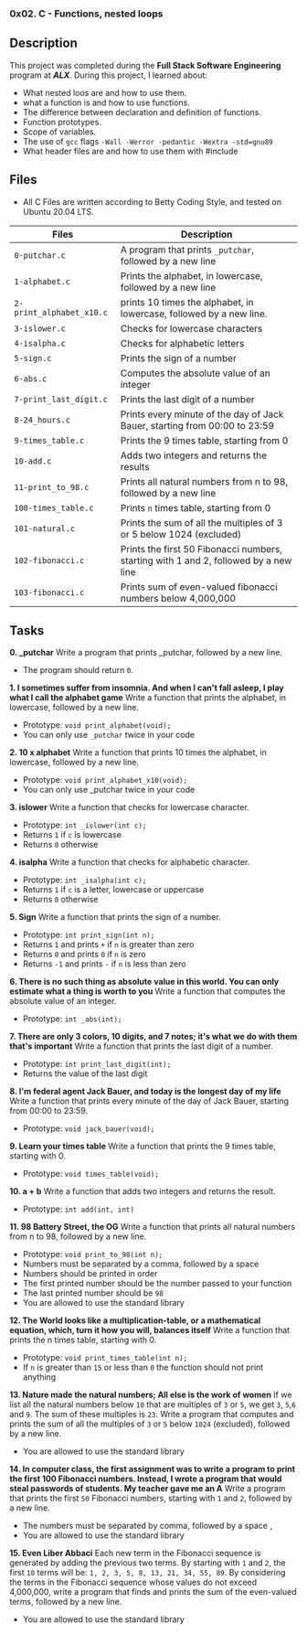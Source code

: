### 0x02. C - Functions, nested loops

## Description
This project was completed during the **Full Stack Software Engineering** program at ***ALX***. During this project, I learned about:
* What nested loos are and how to use them.
* what a function is and how to use functions.
* The difference between declaration and definition of functions.
* Function prototypes.
* Scope of variables.
* The use of `gcc` flags `-Wall -Werror -pedantic -Wextra -std=gnu89`
* What header files are and how to use them with #include

## Files
* All C Files are written according to Betty Coding Style, and tested on Ubuntu 20.04 LTS.

| Files | Description |
| ------ |----------|
| `0-putchar.c` | A program that prints `_putchar`, followed by a new line |
| `1-alphabet.c` | Prints the alphabet, in lowercase, followed by a new line |
| `2-print_alphabet_x10.c` | prints 10 times the alphabet, in lowercase, followed by a new line. |
| `3-islower.c` | Checks for lowercase characters |
| `4-isalpha.c` | Checks for alphabetic letters |
| `5-sign.c` | Prints the sign of a number |
| `6-abs.c` | Computes the absolute value of an integer |
| `7-print_last_digit.c` | Prints the last digit of a number |
| `8-24_hours.c` | Prints every minute of the day of Jack Bauer, starting from 00:00 to 23:59 |
| `9-times_table.c` | Prints the 9 times table, starting from 0 |
| `10-add.c` | Adds two integers and returns the results |
| `11-print_to_98.c` | Prints all natural numbers from n to 98, followed by a new line |
| `100-times_table.c` | Prints `n` times table, starting from 0 |
| `101-natural.c` | Prints the sum of all the multiples of 3 or 5 below 1024 (excluded) |
| `102-fibonacci.c` | Prints the first 50 Fibonacci numbers, starting with 1 and 2, followed by a new line |
| `103-fibonacci.c` | Prints sum of even-valued fibonacci numbers below 4,000,000 |

## Tasks

**0. _putchar**
Write a program that prints _putchar, followed by a new line.
* The program should return `0`.

**1. I sometimes suffer from insomnia. And when I can't fall asleep, I play what I call the alphabet game**
Write a function that prints the alphabet, in lowercase, followed by a new line.
* Prototype: `void print_alphabet(void);`
* You can only use `_putchar` twice in your code

**2. 10 x alphabet**
Write a function that prints 10 times the alphabet, in lowercase, followed by a new line.
* Prototype: `void print_alphabet_x10(void);`
* You can only use _putchar twice in your code

**3. islower**
Write a function that checks for lowercase character.
* Prototype: `int _islower(int c);`
* Returns `1` if `c` is lowercase
* Returns `0` otherwise

**4. isalpha**
Write a function that checks for alphabetic character.
* Prototype: `int _isalpha(int c);`
* Returns `1` if `c` is a letter, lowercase or uppercase
* Returns `0` otherwise

**5. Sign**
Write a function that prints the sign of a number.
* Prototype: `int print_sign(int n);`
* Returns `1` and prints `+` if `n` is greater than zero
* Returns `0` and prints `0` if `n` is zero
* Returns `-1` and prints `-` if `n` is less than zero

**6. There is no such thing as absolute value in this world. You can only estimate what a thing is worth to you**
Write a function that computes the absolute value of an integer.
* Prototype: `int _abs(int);`

**7. There are only 3 colors, 10 digits, and 7 notes; it's what we do with them that's important**
Write a function that prints the last digit of a number.
* Prototype: `int print_last_digit(int);`
* Returns the value of the last digit

**8. I'm federal agent Jack Bauer, and today is the longest day of my life**
Write a function that prints every minute of the day of Jack Bauer, starting from 00:00 to 23:59.
* Prototype: `void jack_bauer(void);`

**9. Learn your times table**
Write a function that prints the 9 times table, starting with 0.
* Prototype: `void times_table(void);`

**10. a + b**
Write a function that adds two integers and returns the result.
* Prototype: `int add(int, int)`

**11. 98 Battery Street, the OG**
Write a function that prints all natural numbers from n to 98, followed by a new line.
* Prototype: `void print_to_98(int n);`
* Numbers must be separated by a comma, followed by a space
* Numbers should be printed in order
* The first printed number should be the number passed to your function
* The last printed number should be `98`
* You are allowed to use the standard library

**12. The World looks like a multiplication-table, or a mathematical equation, which, turn it how you will, balances itself**
Write a function that prints the n times table, starting with 0.
* Prototype: `void print_times_table(int n);`
* If `n` is greater than `15` or less than `0` the function should not print anything

**13. Nature made the natural numbers; All else is the work of women**
If we list all the natural numbers below `10` that are multiples of `3` or `5`, we get `3`, `5`,`6` and `9`. The sum of these multiples is `23`. Write a program that computes and prints the sum of all the multiples of `3` or `5` below `1024` (excluded), followed by a new line.
* You are allowed to use the standard library

**14. In computer class, the first assignment was to write a program to print the first 100 Fibonacci numbers. Instead, I wrote a program that would steal passwords of students. My teacher gave me an A**
Write a program that prints the first `50` Fibonacci numbers, starting with `1` and `2`, followed by a new line.
* The numbers must be separated by comma, followed by a space , 
* You are allowed to use the standard library

**15. Even Liber Abbaci**
Each new term in the Fibonacci sequence is generated by adding the previous two terms. By starting with `1` and `2`, the first `10` terms will be: `1, 2, 3, 5, 8, 13, 21, 34, 55, 89`. By considering the terms in the Fibonacci sequence whose values do not exceed 4,000,000, write a program that finds and prints the sum of the even-valued terms, followed by a new line.
* You are allowed to use the standard library
